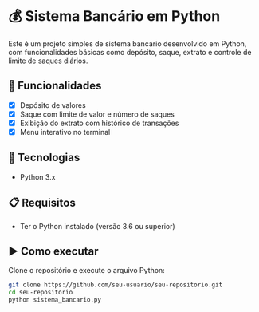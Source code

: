 # 💰 Sistema Bancário em Python

Este é um projeto simples de sistema bancário desenvolvido em Python, com funcionalidades básicas como depósito, saque, extrato e controle de limite de saques diários.

## 🧠 Funcionalidades

- [x] Depósito de valores
- [x] Saque com limite de valor e número de saques
- [x] Exibição do extrato com histórico de transações
- [x] Menu interativo no terminal

## 🚀 Tecnologias

- Python 3.x

## 📋 Requisitos

- Ter o Python instalado (versão 3.6 ou superior)

## ▶️ Como executar

Clone o repositório e execute o arquivo Python:

```bash
git clone https://github.com/seu-usuario/seu-repositorio.git
cd seu-repositorio
python sistema_bancario.py
